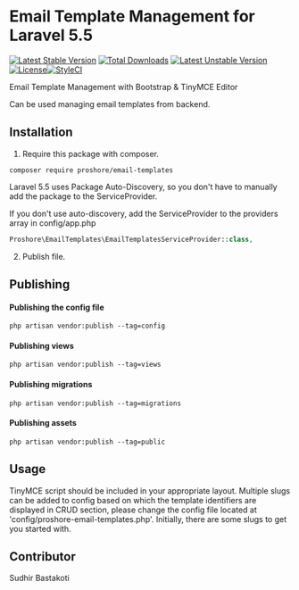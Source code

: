 # Email Template Management for Laravel 5.5
[![Latest Stable Version](https://poser.pugx.org/proshore/email-templates/v/stable)](https://packagist.org/packages/proshore/email-templates)
[![Total Downloads](https://poser.pugx.org/proshore/email-templates/downloads)](https://packagist.org/packages/proshore/email-templates)
[![Latest Unstable Version](https://poser.pugx.org/proshore/email-templates/v/unstable)](https://packagist.org/packages/proshore/email-templates)
[![License](https://poser.pugx.org/proshore/email-templates/license)](https://packagist.org/packages/proshore/email-templates)[![StyleCI](https://styleci.io/repos/113530969/shield?branch=master)](https://styleci.io/repos/113530969)

Email Template Management with Bootstrap & TinyMCE Editor

Can be used managing email templates from backend.

## Installation
1. Require this package with composer.

```shell
composer require proshore/email-templates
```

Laravel 5.5 uses Package Auto-Discovery, so you don't have to manually add the package to the ServiceProvider.


If you don't use auto-discovery, add the ServiceProvider to the providers array in config/app.php

```php
Proshore\EmailTemplates\EmailTemplatesServiceProvider::class,
```

2. Publish file. 

## Publishing
#### Publishing the config file

````shell
php artisan vendor:publish --tag=config
````

#### Publishing views
````shell
php artisan vendor:publish --tag=views
````

#### Publishing migrations
````shell
php artisan vendor:publish --tag=migrations
````

#### Publishing assets
````shell
php artisan vendor:publish --tag=public
````


## Usage
TinyMCE script should be included in your appropriate layout. Multiple slugs can be added to config based on which the template identifiers are displayed in CRUD section, please change the config file located at 'config/proshore-email-templates.php'. Initially, there are some slugs to get you started with.



## Contributor
Sudhir Bastakoti
